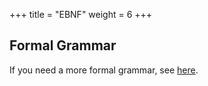 +++
title = "EBNF"
weight = 6
+++

## Formal Grammar
If you need a more formal grammar, see [here](https://github.com/tyml-org/tyml/blob/main/src/tyml_grammar/src/lib.rs).
